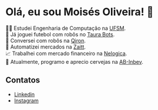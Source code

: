 # Olá, eu sou Moisés Oliveira! 👋

👨‍🎓 Estudei Engenharia de Computação na [UFSM](https://www.ufsm.br/).  
🤖 Já joguei futebol com robôs no [Taura Bots](https://www.instagram.com/taurabots/).  
🛜 Conversei com robôs na [Qiron](https://www.linkedin.com/company/qiron-robotics/).  
🛒 Automatizei mercados na [Zaitt](https://www.linkedin.com/company/zaitt/).  
📈 Trabalhei com mercado financeiro na [Nelogica](https://www.linkedin.com/company/nelogica/).  
🍺 Atualmente, programo e aprecio cervejas na [AB-Inbev](https://www.linkedin.com/company/ab-inbev/).

## Contatos

- [Linkedin](https://www.linkedin.com/in/m015es/)
- [Instagram](https://www.instagram.com/moisesoliv/)
